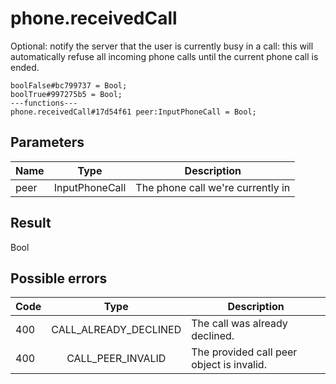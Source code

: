 # phone.receivedCall
Optional: notify the server that the user is currently busy in a call: this will automatically refuse all incoming phone calls until the current phone call is ended.

```
boolFalse#bc799737 = Bool;
boolTrue#997275b5 = Bool;
---functions---
phone.receivedCall#17d54f61 peer:InputPhoneCall = Bool;
```

## Parameters
| Name | Type | Description |
| ---- | :----: | ----------- |
| peer | InputPhoneCall | The phone call we're currently in |


## Result
Bool

## Possible errors
| Code | Type | Description |
| ---- | :----: | ----------- |
| 400 | CALL_ALREADY_DECLINED | The call was already declined. |
| 400 | CALL_PEER_INVALID | The provided call peer object is invalid. |

